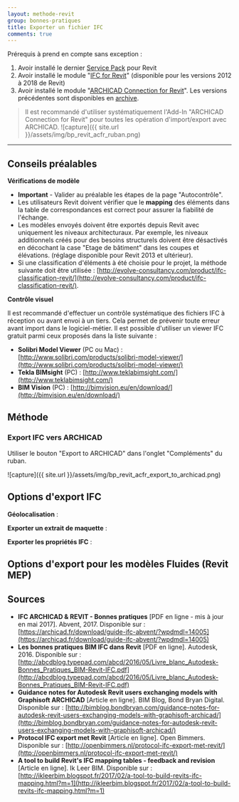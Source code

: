```yaml
---
layout: methode-revit
group: bonnes-pratiques
title: Exporter un fichier IFC
comments: true
---
```


Prérequis à prend en compte sans exception :

1. Avoir installé le dernier [Service Pack](https://knowledge.autodesk.com/support/revit-products/downloads) pour Revit
2.	Avoir installé le module "[IFC for Revit](https://sourceforge.net/projects/ifcexporter/files/)" (disponible pour les versions 2012 à 2018 de Revit)
3.	Avoir installé le module "[ARCHICAD Connection for Revit](http://www.graphisoft.com/downloads/interoperability.html)". Les versions précédentes sont disponibles en [archive](http://www.graphisoft.com/downloads/addons/interoperability/Archive.html).

> Il est recommandé d'utiliser systématiquement l'Add-In "ARCHICAD Connection for Revit" pour toutes les opération d'import/export avec ARCHICAD.
> ![capture]({{ site.url }}/assets/img/bp_revit_acfr_ruban.png)

---

## Conseils préalables

**Vérifications de modèle**

* **Important** - Valider au préalable les étapes de la page "Autocontrôle".
* Les utilisateurs Revit doivent vérifier que le **mapping** des éléments dans la table de correspondances est correct pour assurer la fiabilité de l'échange.
* Les modèles envoyés doivent être exportés depuis Revit avec uniquement les niveaux architecturaux. Par exemple, les niveaux additionnels créés pour des besoins structurels doivent être désactivés en décochant la case "Etage de bâtiment" dans les coupes et élévations. (réglage disponible pour Revit 2013 et ultérieur).
* Si une classification d'éléments à été choisie pour le projet, la méthode suivante doit être utilisée : [http://evolve-consultancy.com/product/ifc-classification-revit/](http://evolve-consultancy.com/product/ifc-classification-revit/).

**Contrôle visuel**

Il est recommandé d'effectuer un contrôle systématique des fichiers IFC à réception ou avant envoi à un tiers. Cela permet de prévenir toute erreur avant import dans le logiciel-métier. Il est possible d'utiliser un viewer IFC gratuit parmi ceux proposés dans la liste suivante :

* **Solibri Model Viewer** (PC ou Mac) : [http://www.solibri.com/products/solibri-model-viewer/](http://www.solibri.com/products/solibri-model-viewer/)
* **Tekla BIMsight** (PC) : [http://www.teklabimsight.com/](http://www.teklabimsight.com/)
* **BIM Vision** (PC) : [http://bimvision.eu/en/download/](http://bimvision.eu/en/download/)

## Méthode

### Export IFC vers ARCHICAD

Utiliser le bouton "Export to ARCHICAD" dans l'onglet "Compléments" du ruban.

![capture]({{ site.url }}/assets/img/bp_revit_acfr_export_to_archicad.png)

## Options d'export IFC

**Géolocalisation** : 

**Exporter un extrait de maquette** :

**Exporter les propriétés IFC** :

## Options d'export pour les modèles Fluides (Revit MEP)



## Sources

* **IFC ARCHICAD & REVIT - Bonnes pratiques** [PDF en ligne - mis à jour en mai 2017]. Abvent, 2017. Disponible sur : [https://archicad.fr/download/guide-ifc-abvent/?wpdmdl=14005](https://archicad.fr/download/guide-ifc-abvent/?wpdmdl=14005)
* **Les bonnes pratiques BIM IFC dans Revit** [PDF en ligne]. Autodesk, 2016. Disponible sur : [http://abcdblog.typepad.com/abcd/2016/05/Livre_blanc_Autodesk-Bonnes_Pratiques_BIM-Revit-IFC.pdf](http://abcdblog.typepad.com/abcd/2016/05/Livre_blanc_Autodesk-Bonnes_Pratiques_BIM-Revit-IFC.pdf)
* **Guidance notes for Autodesk Revit users exchanging models with Graphisoft ARCHICAD** [Article en ligne]. BIM Blog, Bond Bryan Digital. Disponible sur : [http://bimblog.bondbryan.com/guidance-notes-for-autodesk-revit-users-exchanging-models-with-graphisoft-archicad/](http://bimblog.bondbryan.com/guidance-notes-for-autodesk-revit-users-exchanging-models-with-graphisoft-archicad/)
* **Protocol IFC export met Revit** [Article en ligne]. Open Bimmers. Disponible sur : [http://openbimmers.nl/protocol-ifc-export-met-revit/](http://openbimmers.nl/protocol-ifc-export-met-revit/)
* **A tool to build Revit's IFC mapping tables - feedback and revision** [Article en ligne]. Ik Leer BIM. Disponible sur : [http://ikleerbim.blogspot.fr/2017/02/a-tool-to-build-revits-ifc-mapping.html?m=1](http://ikleerbim.blogspot.fr/2017/02/a-tool-to-build-revits-ifc-mapping.html?m=1)
